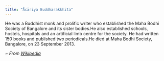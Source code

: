 ```yaml
---
title: "Ācāriya Buddharakkhita"
---
```

He was a Buddhist monk and prolific writer who established the Maha Bodhi Society of Bangalore and its sister bodies.He also established schools, hostels, hospitals and an artificial limb centre for the society. He had written 150 books and published two periodicals.He died at Maha Bodhi Society, Bangalore, on 23 September 2013.

_~ From [Wikipedia](https://en.wikipedia.org/wiki/Acharya_Buddharakkhita)_
